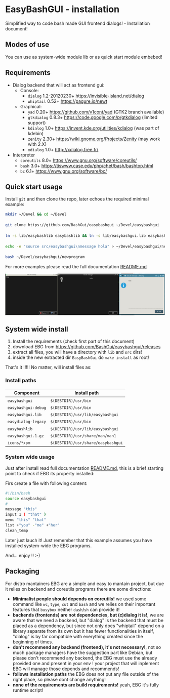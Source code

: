 EasyBashGUI - installation
==========================

Simplified way to code bash made GUI frontend dialogs! - Installation document!

## Modes of use

You can use as system-wide module lib or as quick start module embebed!

## Requirements

* Dialog backend that will act as frontend gui:
  * Console:
    * `dialog` 1.2-20120230+ https://invisible-island.net/dialog
    * `whiptail` 0.52+ https://pagure.io/newt
  * Graphical:
    * `yad` 0.20+ https://github.com/v1cont/yad (GTK2 branch available)
    * `gtkdialog` 0.8.3+ https://code.google.com/p/gtkdialog (limited support)
    * `kdialog` 1.0+ https://invent.kde.org/utilities/kdialog (was part of kdebin)
    * `zenity` 2.30+ https://wiki.gnome.org/Projects/Zenity (may work with 2.X)
    * `xdialog` 1.0+ http://xdialog.free.fr/
* Interpreter
  * `coreutils` 8.0+ https://www.gnu.org/software/coreutils/
  * `bash` 3.0+ https://tiswww.case.edu/php/chet/bash/bashtop.html
  * `bc` 6.1+ https://www.gnu.org/software/bc/
  
## Quick start usage

Install `git` and then clone the repo, later echoes the required minimal example:

``` bash
mkdir ~/Devel && cd ~/Devel

git clone https://github.com/BashGui/easybashgui ~/Devel/easybashgui

ln -s lib/easybashlib easybashlib && ln -s lib/easybashgui.lib easybashgui.lib

echo -e "source src/easybashgui\nmessage hola" > ~/Devel/easybashgui/newprogram

bash ~/Devel/easybashgui/newprogram
```

For more examples please read the full documentation [README.md](README.md)

![](easybasguidialogs.jpeg)


## System wide install

1. Install the requirements (check first part of this document)
2. download EBG from https://github.com/BashGui/easybashgui/releases
3. extract all files, you will have a directory with `lib` and `src` dirs!
4. inside the new extracted dir `EasyBashGui` do `make install` as root!

That's it !!!!! No matter, will install files as:

### Install paths

| Component           | Install path         |
| ------------------- | --------------------- |
| `easybashgui`       | `$(DESTDIR)/usr/bin` |
| `easybashgui-debug` | `$(DESTDIR)/usr/bin` |
| `easybashgui.lib`   | `$(DESTDIR)/usr/lib/easybashgui` |
| `easydialog-legacy` | `$(DESTDIR)/usr/bin` |
| `easybashlib`       | `$(DESTDIR)/usr/lib/easybashgui` |
| `easybashgui.1.gz`  | `$(DESTDIR)/usr/share/man/man1` |
| `icons/*xpm`        | `$(DESTDIR)/usr/share/easybashgui` |

### System wide usage

Just after install read full documentation [README.md](README.md), this is a 
brief starting point to check if EBG its property installed:

Firs create a file with following content:

``` bash
#!/bin/bash
source easybashgui
#
message "this"
input 1 ( "that" )
menu "this" "that"
list +"you" -"me" +"her"
clean_temp
```

Later just lauch it! Just remember that this example assumes you have 
installed system-wide the EBG programs.

And... enjoy !! :-)

## Packaging

For distro mantainers EBG are a simple and easy to mantain project, 
but due it relies on backend and coreutils programs there are some 
directions:

* **Minimalist people should depends on coreutils!** we used some command 
like `wc`, `type`, `cut` and `bash` and we relies on their important features 
that `busybox` neither `dash`/`sh` can provide it!
* **backends (frontends) are not dependencies, but (c)dialog it is!**, we are 
aware that we need a backend, but "dialog" is the backend that must be placed as 
a dependency, but since not only does "whiptail" depend on a library separate 
from its own but it has fewer functionalities in itself, "dialog" is by far 
compatible with everything created since the beginning of times.
* **don't recommend any backend (frontend), it's not necessary!**, not so much 
package managers have the suggestion part like Debian, but please don't recommend 
any backend, the EBG must use the already provided one and present in your env ! 
your project that will inplement EBG will manage those depends and recommends!
* **follows installation paths** the EBG does not put any file outside of the 
right place, so please dont change anything!
* **none of the requirements are build requirements!** yeah, EBG it's fully 
runtime script!

